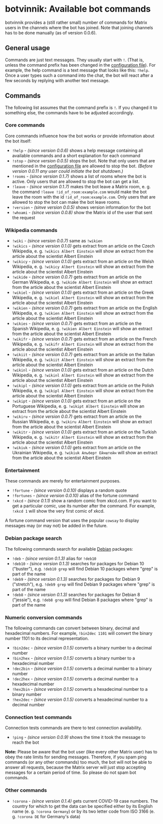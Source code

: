 # botvinnik: Available bot commands

botvinnik provides a (still rather small) number of commands for Matrix users
in the channels where the bot has joined. Note that joining channels has to be
done manually (as of version 0.0.6).

## General usage

Commands are just text messages. They usually start with `!`. (That is, unless
the command prefix has been changed in the [configuration file](configuration-core.md)).
For example, the help command is a text message that looks like this: `!help`.
Once a user types such a command into the chat, the bot will react after a few
seconds by replying with another text message.

## Commands

The following list assumes that the command prefix is `!`. If you changed it to
something else, the commands have to be adjusted accordingly.

### Core commands

Core commands influence how the bot works or provide information about the bot
itself:

* `!help` - _(since version 0.0.6)_ shows a help message containing all
  available commands and a short explanation for each command
* `!stop` - _(since version 0.0.5)_ stops the bot. Note that only users that are
  mentioned in the [configuration file](configuration-core.md) are allowed to
  stop the bot.
  _(Before version 0.0.11 any user could initiate the bot shutdown.)_
* `!rooms` - _(since version 0.1.7)_ shows a list of rooms where the bot is
  active. Only users that are allowed to stop the bot can get a list.
* `!leave` - _(since version 0.1.7)_ makes the bot leave a Matrix room, e. g.
  the command `!leave !id_of_room:example.com` would make the bot leave the
  room with the id `!id_of_room:example.com`.
  Only users that are allowed to stop the bot can make the bot leave rooms.
* `!version` - _(sinve version 0.0.5)_ shows version information for the bot
* `!whoami` - _(since version 0.0.8)_ show the Matrix id of the user that sent
  the request

### Wikipedia commands

* `!wiki` - _(since version 0.0.7)_ same as `!wikien`
* `!wikics` - _(since version 0.1.0)_ gets extract from an article on the Czech
  Wikipedia, e. g. `!wikics Albert Einstein` will show an extract from the
  article about the scientist Albert Einstein
* `!wikicy` - _(since version 0.1.0)_ gets extract from an article on the Welsh
  Wikipedia, e. g. `!wikicy Albert Einstein` will show an extract from the
  article about the scientist Albert Einstein
* `!wikide` - _(since version 0.0.7)_ gets extract from an article on the German
  Wikipedia, e. g. `!wikide Albert Einstein` will show an extract from the
  article about the scientist Albert Einstein
* `!wikiel` - _(since version 0.1.0)_ gets extract from an article on the Greek
  Wikipedia, e. g. `!wikiel Albert Einstein` will show an extract from the
  article about the scientist Albert Einstein
* `!wikien` - _(since version 0.0.7)_ gets extract from an article on the
  English Wikipedia, e. g. `!wikien Albert Einstein` will show an extract from
  the article about the scientist Albert Einstein
* `!wikies` - _(since version 0.0.7)_ gets extract from an article on the
  Spanish Wikipedia, e. g. `!wikien Albert Einstein` will show an extract from
  the article about the scientist Albert Einstein
* `!wikifr` - _(since version 0.0.7)_ gets extract from an article on the French
  Wikipedia, e. g. `!wikifr Albert Einstein` will show an extract from the
  article about the scientist Albert Einstein
* `!wikiit` - _(since version 0.0.7)_ gets extract from an article on the
  Italian Wikipedia, e. g. `!wikiit Albert Einstein` will show an extract from
  the article about the scientist Albert Einstein
* `!wikinl` - _(since version 0.1.0)_ gets extract from an article on the Dutch
  Wikipedia, e. g. `!wikinl Albert Einstein` will show an extract from the
  article about the scientist Albert Einstein
* `!wikipl` - _(since version 0.1.0)_ gets extract from an article on the Polish
  Wikipedia, e. g. `!wikipl Albert Einstein` will show an extract from the
  article about the scientist Albert Einstein
* `!wikipt` - _(since version 0.1.0)_ gets extract from an article on the
  Portuguese Wikipedia, e. g. `!wikipt Albert Einstein` will show an extract
  from the article about the scientist Albert Einstein
* `!wikiru` - _(since version 0.0.7)_ gets extract from an article on the
  Russian Wikipedia, e. g. `!wikiru Albert Einstein` will show an extract from
  the article about the scientist Albert Einstein
* `!wikitr` - _(since version 0.1.0)_ gets extract from an article on the
  Turkish Wikipedia, e. g. `!wikitr Albert Einstein` will show an extract from
  the article about the scientist Albert Einstein
* `!wikiuk` - _(since version 0.1.0)_ gets extract from an article on the
  Ukrainian Wikipedia, e. g. `!wikiuk Альберт Ейнштейн` will show an extract
  from the article about the scientist Albert Einstein

### Entertainment

These commands are merely for entertainment purposes.

* `!fortune` - _(since version 0.0.10)_ displays a random quote
* `!fortunes` - _(since version 0.0.10)_ alias of the fortune command
* `!xkcd` - _(since 0.1.1)_ show a random comic from xkcd.com. If you want to
  get a particular comic, use its number after the command. For example,
  `!xkcd 1` will show the very first comic of xkcd.

A fortune command version that uses the popular `cowsay` to display messages may
(or may not) be added in the future.

### Debian package search

The following commands search for available [Debian](https://www.debian.org/)
packages:

* `!deb` - _(since version 0.1.3)_ alias for `!deb10`
* `!deb10` - _(since version 0.1.3)_ searches for packages for Debian 10
  ("buster"), e.g. `!deb10 grep` will find Debian 10 packages where "grep" is
  part of the name
* `!deb9` - _(since version 0.1.3)_ searches for packages for Debian 9
  ("stretch"), e.g. `!deb9 grep` will find Debian 9 packages where "grep" is
  part of the name
* `!deb8` - _(since version 0.1.3)_ searches for packages for Debian 8
  ("jessie"), e.g. `!deb8 grep` will find Debian 8 packages where "grep" is
  part of the name

### Numeric conversion commands

The following commands can convert between binary, decimal and hexadecimal
numbers. For example, `!bin2dec 1101` will convert the binary number 1101 to
its decimal representation.

* `!bin2dec` - _(since version 0.1.5)_ converts a binary number to a decimal
  number
* `!bin2hex` - _(since version 0.1.5)_ converts a binary number to a hexadecimal
  number
* `!dec2bin` - _(since version 0.1.5)_ converts a decimal number to a binary
  number
* `!dec2hex` - _(since version 0.1.5)_ converts a decimal number to a
  hexadecimal number
* `!hex2bin` - _(since version 0.1.5)_ converts a hexadecimal number to a binary
  number
* `!hex2dec` - _(since version 0.1.5)_ converts a hexadecimal number to a
  decimal number

### Connection test commands

Connection tests commands are there to test connection availability.

* `!ping` - _(since version 0.0.9)_ shows the time it took the message to reach
  the bot

**Note:** Please be aware that the bot user (like every other Matrix user) has
to obey the rate limits for sending messages. Therefore, if you spam ping
commands (or any other commands) too much, the bot will not be able to answer
all requests, because the Matrix server will just stop accepting messages for a
certain period of time. So please do not spam bot commands.

### Other commands

* `!corona` - _(since version 0.1.4)_ gets current COVID-19 case numbers. The
  country for which to get the data can be specified either by its English name
  (e. g. `!corona Germany`) or by its two letter code from ISO 3166 (e. g.
  `!corona DE` for Germany's data)
